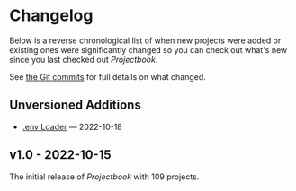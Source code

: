 # Changelog

Below is a reverse chronological list of when new projects were added or existing ones were significantly changed so you can check out what's new since you last checked out _Projectbook_.

See [the Git commits](https://github.com/brettchalupa/projectbook/commits/main) for full details on what changed.

## Unversioned Additions

- [.env Loader](./libraries/dotenv-loader.md) — 2022-10-18

## v1.0 - 2022-10-15

The initial release of _Projectbook_ with 109 projects.
